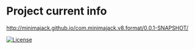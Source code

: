 # Project current info
http://minimajack.github.io/com.minimajack.v8.format/0.0.1-SNAPSHOT/


[![License](https://img.shields.io/badge/license-CCANS4-green.svg)](https://github.com/MinimaJack/com.minimajack.v8.format/blob/develop/LICENSE)